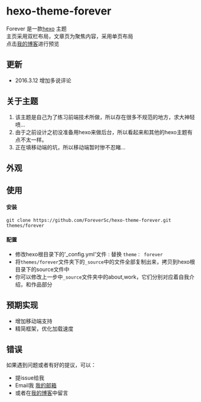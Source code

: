 hexo-theme-forever
==================

Forever 是一款[hexo](https://github.com/tommy351/hexo) 主题  
主页采用双栏布局，文章页为聚焦内容，采用单页布局  
点击[我的博客](http://fengshuochn.com)进行预览  


## 更新
* 2016.3.12 增加多说评论



## 关于主题

1. 该主题是自己为了练习前端技术所做，所以存在很多不规范的地方，求大神轻喷...
2. 由于之前设计之初没准备用hexo来做后台，所以看起来和其他的hexo主题有点不太一样。
3. 正在填移动端的坑，所以移动端暂时惨不忍睹...

## 外观



## 使用

#### 安装

`git clone https://github.com/ForeverSc/hexo-theme-forever.git themes/forever`  

#### 配置

* 修改hexo根目录下的'_config.yml'文件 : 替换 `theme： forever`
* 将`themes/forever`文件夹下的`_source`中的文件全部复制出来，拷贝到hexo根目录下的source文件中
* 你可以修改上一步中`_source`文件夹中的about,work，它们分别对应着自我介绍，和作品部分


## 预期实现

* 增加移动端支持
* 精简框架，优化加载速度


## 错误

如果遇到问题或者有好的提议，可以：
* 提issue给我
* Email我 [我的邮箱](fengshuochn@126.com)
* 或者在[我的博客](http://fengshuochn.com)中留言








